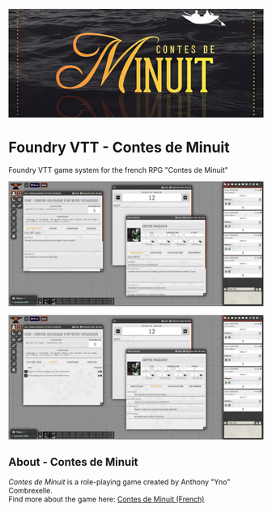 
![Cover](https://raw.githubusercontent.com/JiDW/foundryvtt-minuit/main/cover.jpg)
# Foundry VTT - Contes de Minuit
Foundry VTT game system for the french RPG "Contes de Minuit"

![Screenshot 1](https://raw.githubusercontent.com/JiDW/foundryvtt-minuit/main/screenshot1.jpg)

![Screenshot 2](https://raw.githubusercontent.com/JiDW/foundryvtt-minuit/main/screenshot2.jpg)

## About - Contes de Minuit
*Contes de Minuit* is a role-playing game created by Anthony "Yno" Combrexelle.  
Find more about the game here: [Contes de Minuit (French)](http://www.misterfrankenstein.com/wordpress/?p=5156)
